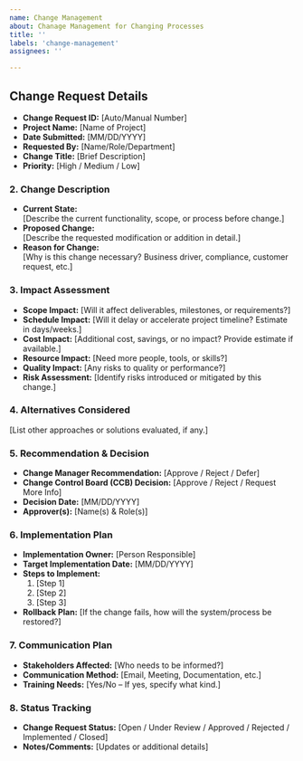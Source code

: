 ```yaml
---
name: Change Management
about: Chanage Management for Changing Processes
title: ''
labels: 'change-management'
assignees: ''

---
```


## **Change Request Details**

* **Change Request ID:** \[Auto/Manual Number\]  
* **Project Name:** \[Name of Project\]  
* **Date Submitted:** \[MM/DD/YYYY\]  
* **Requested By:** \[Name/Role/Department\]  
* **Change Title:** \[Brief Description\]  
* **Priority:** \[High / Medium / Low\]

### 2\. Change Description

* **Current State:**  
   \[Describe the current functionality, scope, or process before change.\]  
* **Proposed Change:**  
   \[Describe the requested modification or addition in detail.\]  
* **Reason for Change:**  
   \[Why is this change necessary? Business driver, compliance, customer request, etc.\]

### 3\. Impact Assessment

* **Scope Impact:** \[Will it affect deliverables, milestones, or requirements?\]  
* **Schedule Impact:** \[Will it delay or accelerate project timeline? Estimate in days/weeks.\]  
* **Cost Impact:** \[Additional cost, savings, or no impact? Provide estimate if available.\]  
* **Resource Impact:** \[Need more people, tools, or skills?\]  
* **Quality Impact:** \[Any risks to quality or performance?\]  
* **Risk Assessment:** \[Identify risks introduced or mitigated by this change.\]

### 4\. Alternatives Considered

\[List other approaches or solutions evaluated, if any.\]

### 5\. Recommendation & Decision

* **Change Manager Recommendation:** \[Approve / Reject / Defer\]  
* **Change Control Board (CCB) Decision:** \[Approve / Reject / Request More Info\]  
* **Decision Date:** \[MM/DD/YYYY\]  
* **Approver(s):** \[Name(s) & Role(s)\]

### 6\. Implementation Plan

* **Implementation Owner:** \[Person Responsible\]  
* **Target Implementation Date:** \[MM/DD/YYYY\]  
* **Steps to Implement:**  
  1. \[Step 1\]  
  2. \[Step 2\]  
  3. \[Step 3\]  
* **Rollback Plan:** \[If the change fails, how will the system/process be restored?\]

### 7\. Communication Plan

* **Stakeholders Affected:** \[Who needs to be informed?\]  
* **Communication Method:** \[Email, Meeting, Documentation, etc.\]  
* **Training Needs:** \[Yes/No – If yes, specify what kind.\]

### 8\. Status Tracking

* **Change Request Status:** \[Open / Under Review / Approved / Rejected / Implemented / Closed\]  
* **Notes/Comments:** \[Updates or additional details\]
